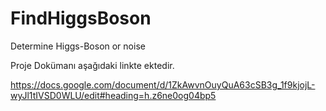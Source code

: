 # FindHiggsBoson
Determine Higgs-Boson or noise

Proje Dokümanı aşağıdaki linkte ektedir.


https://docs.google.com/document/d/1ZkAwvnOuyQuA63cSB3g_1f9kjojL-wyJl1tIVSD0WLU/edit#heading=h.z6ne0og04bp5
